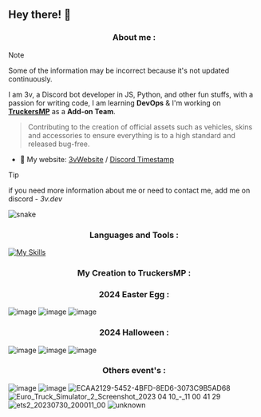 
## Hey there! 👋 
 
<h3 align="center">About me :</h3>

> [!NOTE]
> Some of the information may be incorrect because it's not updated continuously.

I am 3v, a Discord bot developer in JS, Python, and other fun stuffs, with a passion for writing code, I am learning **DevOps** &
I'm working on **[TruckersMP](https://truckersmp.com/)** as a **Add-on Team**.

> Contributing to the creation of official assets such as vehicles, skins and accessories to ensure everything is to a high standard and released bug-free.


- 🔗 My website: [3vWebsite](https://3vfi-dev.github.io/) / [Discord Timestamp](https://r.3v.fi/discord-timestamps/) 

> [!TIP]
> if you need more information about me or need to contact me, add me on discord - *3v.dev*

![snake](https://github.com/user-attachments/assets/319ce804-4f57-4a93-aba2-8f92eb64e52f)


<h3 align="center">Languages and Tools :</h3>

[![My Skills](https://skillicons.dev/icons?i=js,discordjs,discord,idea,nodejs,phpstorm,webstorm,py,vscode,html,css)](https://skillicons.dev)

<h3 align="center">My Creation to TruckersMP :</h3>
<h3 align="center">2024 Easter Egg :</h3> 

![image](https://github.com/3vfi-dev/3vfi-dev/assets/123122023/11589131-0ab7-4303-ac0e-bc257e9db57d)
![image](https://github.com/3vfi-dev/3vfi-dev/assets/123122023/b17e45cf-f711-428b-a13e-cf6c9e1b2274)
![image](https://github.com/3vfi-dev/3vfi-dev/assets/123122023/67bacd05-5559-42d7-b039-d7af02727147)

<h3 align="center">2024 Halloween :</h3>

![image](https://github.com/3vfi-dev/3vfi-dev/assets/123122023/5193ddaa-bebb-4abf-9ff5-1c1cb913fc34)
![image](https://github.com/3vfi-dev/3vfi-dev/assets/123122023/1a14ba16-d2ed-490c-a11c-b9da1d20c29c)
![image](https://github.com/3vfi-dev/3vfi-dev/assets/123122023/b4ef7f6f-4c93-4fcf-b33b-b4606c96825b)

<h3 align="center">Others event's :</h3>


![image](https://github.com/3vfi-dev/3vfi-dev/assets/123122023/e9d474fa-e76a-4f17-bd75-817515b62e1a)
![image](https://github.com/3vfi-dev/3vfi-dev/assets/123122023/320ffd1a-352a-4411-82a1-7d90987835c0)
![ECAA2129-5452-4BFD-8ED6-3073C9B5AD68](https://github.com/3vfi-dev/3vfi-dev/assets/123122023/ec3ed798-1365-4ee6-a522-77e71083bdc7)
![Euro_Truck_Simulator_2_Screenshot_2023 04 10_-_11 00 41 29](https://github.com/3vfi-dev/3vfi-dev/assets/123122023/2467d9b2-0936-4f7c-a723-8d802eeed150)
![ets2_20230730_200011_00](https://github.com/3vfi-dev/3vfi-dev/assets/123122023/c8e1ed55-57c2-4b52-8ea3-622290866cbc)
![unknown](https://github.com/3vfi-dev/3vfi-dev/assets/123122023/f403fa5f-71eb-4ec1-9195-016a772c6cff)






